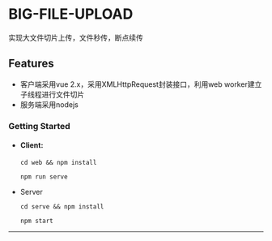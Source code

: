 # BIG-FILE-UPLOAD 

实现大文件切片上传，文件秒传，断点续传

## Features

 * 客户端采用vue 2.x，采用XMLHttpRequest封装接口，利用web worker建立子线程进行文件切片
 * 服务端采用nodejs

### Getting Started

- #### Client:

  ```
  cd web && npm install
  
  npm run serve
  ```


- Server

  ```
  cd serve && npm install
  
  npm start
  ```

---

